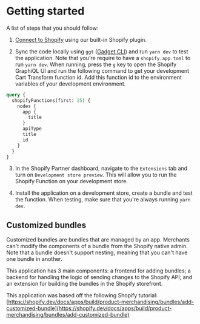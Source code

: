 # Getting started

A list of steps that you should follow:

1. [Connect to Shopify](https://docs.gadget.dev/guides/tutorials/connecting-to-shopify#connecting-to-shopify) using our built-in Shopify plugin.

2. Sync the code locally using `ggt` ([Gadget CLI](https://docs.gadget.dev/reference/ggt#ggt-reference)) and run `yarn dev` to test the application. Note that you're require to have a `shopify.app.toml` to run `yarn dev`. When running, press the `g` key to open the Shopify GraphiQL UI and run the following command to get your development Cart Transform function id. Add this function id to the environment variables of your development environment.

```graphql
query {
  shopifyFunctions(first: 25) {
    nodes {
      app {
        title
      }
      apiType
      title
      id
    }
  }
}
```

3. In the Shopify Partner dashboard, navigate to the `Extensions` tab and turn on `Development store preview`. This will allow you to run the Shopify Function on your development store.

4. Install the application on a development store, create a bundle and test the function. When testing, make sure that you're always running `yarn dev`.

## Customized bundles

Customized bundles are bundles that are managed by an app. Merchants can't modify the components of a bundle from the Shopify native admin. Note that a bundle doesn't support nesting, meaning that you can't have one bundle in another.

This application has 3 main components: a frontend for adding bundles; a backend for handling the logic of sending changes to the Shopify API; and an extension for building the bundles in the Shopify storefront.

This application was based off the following Shopify tutorial: [https://shopify.dev/docs/apps/build/product-merchandising/bundles/add-customized-bundle](https://shopify.dev/docs/apps/build/product-merchandising/bundles/add-customized-bundle)
